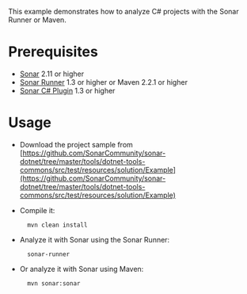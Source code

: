 This example demonstrates how to analyze C# projects with the Sonar Runner or Maven.

Prerequisites
=============
* [Sonar](http://www.sonarsource.org/downloads/) 2.11 or higher
* [Sonar Runner](http://docs.codehaus.org/display/SONAR/Installing+and+Configuring+Sonar+Runner) 1.3 or higher or Maven 2.2.1 or higher
* [Sonar C# Plugin](http://docs.codehaus.org/display/SONAR/C%23+Plugins+Ecosystem) 1.3 or higher

Usage
=====
* Download the project sample from [https://github.com/SonarCommunity/sonar-dotnet/tree/master/tools/dotnet-tools-commons/src/test/resources/solution/Example](https://github.com/SonarCommunity/sonar-dotnet/tree/master/tools/dotnet-tools-commons/src/test/resources/solution/Example)
* Compile it:

        mvn clean install
		
		
* Analyze it with Sonar using the Sonar Runner:

        sonar-runner
		
* Or analyze it with Sonar using Maven:

        mvn sonar:sonar
